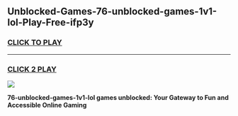 
## Unblocked-Games-76-unblocked-games-1v1-lol-Play-Free-ifp3y
<h3>
<a href="https://premium76.site?title=76-unblocked-games-1v1-lol&ref=18A">CLICK TO PLAY</a></h3>
<hr>

<h3>
<a href="https://premium76.site?title=76-unblocked-games-1v1-lol&ref=18A">CLICK 2 PLAY</a>
  
</h3>

<a href="https://premium76.site?title=76-unblocked-games-1v1-lol&ref=18A"><img src="https://clearcache.store/games.png"></a>


**76-unblocked-games-1v1-lol games unblocked: Your Gateway to Fun and Accessible Online Gaming**
